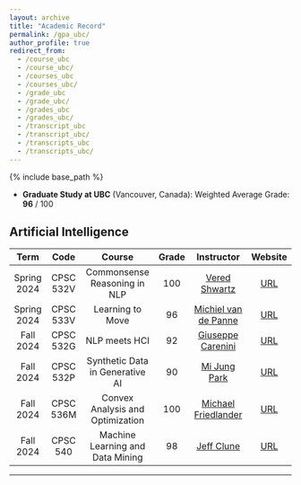 ```yaml
---
layout: archive
title: "Academic Record"
permalink: /gpa_ubc/
author_profile: true
redirect_from:
  - /course_ubc
  - /course_ubc/
  - /courses_ubc
  - /courses_ubc/
  - /grade_ubc
  - /grade_ubc/
  - /grades_ubc
  - /grades_ubc/
  - /transcript_ubc
  - /transcript_ubc/
  - /transcripts_ubc
  - /transcripts_ubc/
---
```


{% include base_path %}

<script src="https://polyfill.io/v3/polyfill.min.js?features=es6"></script>
<script id="MathJax-script" async src="https://cdn.jsdelivr.net/npm/mathjax@3/es5/tex-mml-chtml.js"></script>
<script>
MathJax = {
  tex: {
    inlineMath: [['$', '$']],
    processEscapes: true
  }
};
</script>

- **Graduate Study at UBC** (Vancouver, Canada): Weighted Average Grade: **96** / 100

## Artificial Intelligence

Term | Code | Course | Grade | Instructor | Website
:-: | :-: | :-: | :-: | :-: | :-:
Spring 2024 | CPSC 532V | Commonsense Reasoning in NLP | 100 | [Vered Shwartz](https://www.cs.ubc.ca/~vshwartz/) | [URL](https://www.cs.ubc.ca/~vshwartz/courses/CPSC532V-23/index.html)
Spring 2024 | CPSC 533V | Learning to Move | 96 | [Michiel van de Panne](https://www.cs.ubc.ca/~van/) | [URL](https://www.cs.ubc.ca/~van/cpsc533V/index.html?)
Fall 2024 | CPSC 532G | NLP meets HCI | 92 | [Giuseppe Carenini](https://www.cs.ubc.ca/~carenini/) | [URL](https://www.cs.ubc.ca/course-section/cpsc-v-532g-g-101-2024w)
Fall 2024 | CPSC 532P | Synthetic Data in Generative AI | 90 | [Mi Jung Park](https://www.cs.ubc.ca/~mijungp/) | [URL](https://sites.google.com/view/532p2024w1/home)
Fall 2024 | CPSC 536M | Convex Analysis and Optimization | 100 | [Michael Friedlander](https://www.cs.ubc.ca/people/michael-friedlander) | [URL](https://friedlander.io/teaching/)
Fall 2024 | CPSC 540 | Machine Learning and Data Mining | 98 | [Jeff Clune](https://www.cs.ubc.ca/people/jeff-clune) | [URL](https://www.students.cs.ubc.ca/~cs-340/)

---
